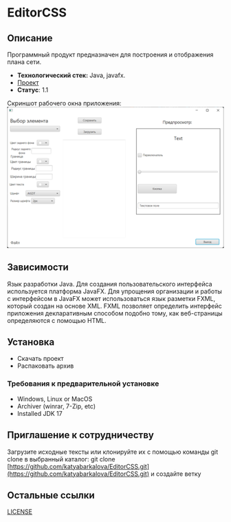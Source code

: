 # EditorCSS
## Описание
Программный продукт предназначен для построения и отображения плана сети.
- **Технологический стек:** Java, javafx.
- [Проект](https://github.com/katyabarkalova/EditorCSS/releases/download/v1.0/EditorCSS.zip)
- **Статус**: 1.1


Скриншот рабочего окна приложения: 
![Image alt](img/Screanshoote.png)

## Зависимости
Язык разработки Java. Для создания пользовательского интерфейса используется платформа JavaFX. Для упрощения организации и работы с интерфейсом в JavaFX может использоваться язык разметки FXML, который создан на основе XML. FXML позволяет определить интерфейс приложения декларативным способом подобно тому, как веб-страницы определяются с помощью HTML.

## Установка
- Скачать проект
- Распаковать архив
### Требования к предварительной установке
- Windows, Linux or MacOS
- Archiver (winrar, 7-Zip, etc)
- Installed JDK 17

## Приглашение к сотрудничеству
Загрузите исходные тексты или клонируйте их с помощью команды git clone в выбранный каталог: git clone [https://github.com/katyabarkalova/EditorCSS.git](https://github.com/katyabarkalova/EditorCSS.git) и создайте ветку

## Остальные ссылки
[LICENSE](LICENSE)

